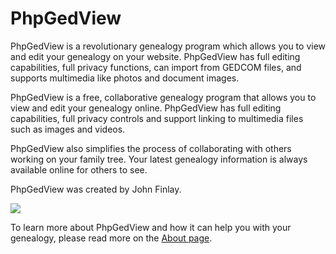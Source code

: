 # PhpGedView

PhpGedView is a revolutionary genealogy program which allows you to view and edit your genealogy on your website.
PhpGedView has full editing capabilities, full privacy functions, can import from GEDCOM files, and supports multimedia like photos and document images.


PhpGedView is a free, collaborative genealogy program that allows you to view and edit your genealogy online.
PhpGedView has full editing capabilities, full privacy controls and support linking to multimedia files such as images and videos.

PhpGedView also simplifies the process of collaborating with others working on your family tree.
Your latest genealogy information is always available online for others to see.

PhpGedView was created by John Finlay.


![](./phpGedView/images/screenshot.jpeg)

To learn more about PhpGedView and how it can help you with your genealogy,
please read more on the [About page](http://www.phpgedview.net/about.php).

